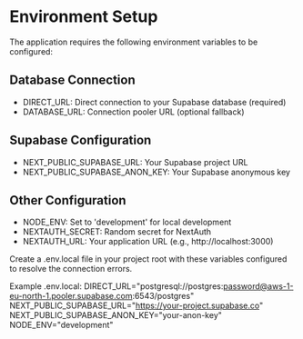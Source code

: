 # Environment Setup

The application requires the following environment variables to be configured:

## Database Connection
- DIRECT_URL: Direct connection to your Supabase database (required)
- DATABASE_URL: Connection pooler URL (optional fallback)

## Supabase Configuration  
- NEXT_PUBLIC_SUPABASE_URL: Your Supabase project URL
- NEXT_PUBLIC_SUPABASE_ANON_KEY: Your Supabase anonymous key

## Other Configuration
- NODE_ENV: Set to 'development' for local development
- NEXTAUTH_SECRET: Random secret for NextAuth
- NEXTAUTH_URL: Your application URL (e.g., http://localhost:3000)

Create a .env.local file in your project root with these variables configured to resolve the connection errors.

Example .env.local:
DIRECT_URL="postgresql://postgres:password@aws-1-eu-north-1.pooler.supabase.com:6543/postgres"
NEXT_PUBLIC_SUPABASE_URL="https://your-project.supabase.co"
NEXT_PUBLIC_SUPABASE_ANON_KEY="your-anon-key"
NODE_ENV="development"

